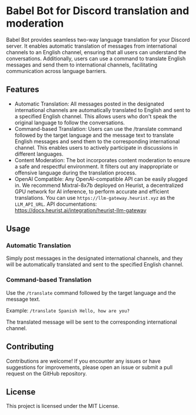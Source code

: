 # Babel Bot for Discord translation and moderation

Babel Bot provides seamless two-way language translation for your Discord server. It enables automatic translation of messages from international channels to an English channel, ensuring that all users can understand the conversations. Additionally, users can use a command to translate English messages and send them to international channels, facilitating communication across language barriers.

## Features

- Automatic Translation: All messages posted in the designated international channels are automatically translated to English and sent to a specified English channel. This allows users who don't speak the original language to follow the conversations.
- Command-based Translation: Users can use the /translate command followed by the target language and the message text to translate English messages and send them to the corresponding international channel. This enables users to actively participate in discussions in different languages.
- Content Moderation: The bot incorporates content moderation to ensure a safe and respectful environment. It filters out any inappropriate or offensive language during the translation process.
- OpenAI Compatible: Any OpenAI-compatible API can be easily plugged in. We recommend Mixtral-8x7b deployed on Heurist, a decentralized GPU network for AI inference, to perform accurate and efficient translations. You can use `https://llm-gateway.heurist.xyz` as the `LLM_API_URL`. API documentations: https://docs.heurist.ai/integration/heurist-llm-gateway

## Usage

### Automatic Translation

Simply post messages in the designated international channels, and they will be automatically translated and sent to the specified English channel.

### Command-based Translation

Use the `/translate` command followed by the target language and the message text.

Example: `/translate Spanish Hello, how are you?`

The translated message will be sent to the corresponding international channel.

## Contributing
Contributions are welcome! If you encounter any issues or have suggestions for improvements, please open an issue or submit a pull request on the GitHub repository.

## License
This project is licensed under the MIT License.
